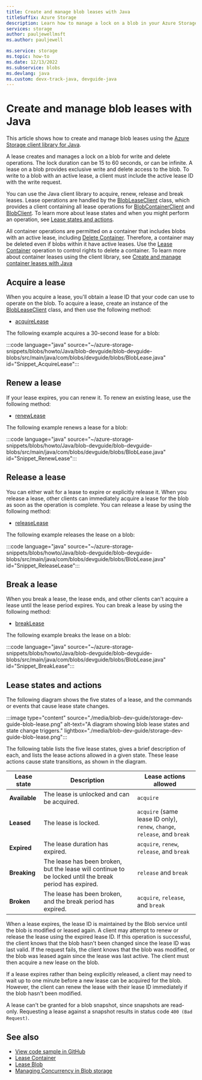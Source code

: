 ```yaml
---
title: Create and manage blob leases with Java
titleSuffix: Azure Storage
description: Learn how to manage a lock on a blob in your Azure Storage account using the Java client library.
services: storage
author: pauljewellmsft
ms.author: pauljewell

ms.service: storage
ms.topic: how-to
ms.date: 12/13/2022
ms.subservice: blobs
ms.devlang: java
ms.custom: devx-track-java, devguide-java
---
```


# Create and manage blob leases with Java

This article shows how to create and manage blob leases using the [Azure Storage client library for Java](/java/api/overview/azure/storage-blob-readme).

A lease creates and manages a lock on a blob for write and delete operations. The lock duration can be 15 to 60 seconds, or can be infinite. A lease on a blob provides exclusive write and delete access to the blob. To write to a blob with an active lease, a client must include the active lease ID with the write request.

You can use the Java client library to acquire, renew, release and break leases. Lease operations are handled by the [BlobLeaseClient](/java/api/com.azure.storage.blob.specialized.blobleaseclient) class, which provides a client containing all lease operations for [BlobContainerClient](/java/api/com.azure.storage.blob.blobcontainerclient) and [BlobClient](/java/api/com.azure.storage.blob.blobclient). To learn more about lease states and when you might perform an operation, see [Lease states and actions](#lease-states-and-actions).

All container operations are permitted on a container that includes blobs with an active lease, including [Delete Container](/rest/api/storageservices/delete-container). Therefore, a container may be deleted even if blobs within it have active leases. Use the [Lease Container](/rest/api/storageservices/lease-container) operation to control rights to delete a container. To learn more about container leases using the client library, see [Create and manage container leases with Java](storage-blob-container-lease-java.md)

## Acquire a lease

When you acquire a lease, you'll obtain a lease ID that your code can use to operate on the blob. To acquire a lease, create an instance of the [BlobLeaseClient](/java/api/com.azure.storage.blob.specialized.blobleaseclient) class, and then use the following method:

- [acquireLease](/java/api/com.azure.storage.blob.specialized.blobleaseclient)

The following example acquires a 30-second lease for a blob:

:::code language="java" source="~/azure-storage-snippets/blobs/howto/Java/blob-devguide/blob-devguide-blobs/src/main/java/com/blobs/devguide/blobs/BlobLease.java" id="Snippet_AcquireLease":::

## Renew a lease

If your lease expires, you can renew it. To renew an existing lease, use the following method:

- [renewLease](/java/api/com.azure.storage.blob.specialized.blobleaseclient)

The following example renews a lease for a blob:

:::code language="java" source="~/azure-storage-snippets/blobs/howto/Java/blob-devguide/blob-devguide-blobs/src/main/java/com/blobs/devguide/blobs/BlobLease.java" id="Snippet_RenewLease":::

## Release a lease

You can either wait for a lease to expire or explicitly release it. When you release a lease, other clients can immediately acquire a lease for the blob as soon as the operation is complete. You can release a lease by using the following method:

- [releaseLease](/java/api/com.azure.storage.blob.specialized.blobleaseclient)

The following example releases the lease on a blob:

:::code language="java" source="~/azure-storage-snippets/blobs/howto/Java/blob-devguide/blob-devguide-blobs/src/main/java/com/blobs/devguide/blobs/BlobLease.java" id="Snippet_ReleaseLease":::

## Break a lease

When you break a lease, the lease ends, and other clients can't acquire a lease until the lease period expires. You can break a lease by using the following method:

- [breakLease](/java/api/com.azure.storage.blob.specialized.blobleaseclient)

The following example breaks the lease on a blob:

:::code language="java" source="~/azure-storage-snippets/blobs/howto/Java/blob-devguide/blob-devguide-blobs/src/main/java/com/blobs/devguide/blobs/BlobLease.java" id="Snippet_BreakLease":::

## Lease states and actions

The following diagram shows the five states of a lease, and the commands or events that cause lease state changes.

:::image type="content" source="./media/blob-dev-guide/storage-dev-guide-blob-lease.png" alt-text="A diagram showing blob lease states and state change triggers." lightbox="./media/blob-dev-guide/storage-dev-guide-blob-lease.png"::: 

The following table lists the five lease states, gives a brief description of each, and lists the lease actions allowed in a given state. These lease actions cause state transitions, as shown in the diagram.
  
| Lease state | Description | Lease actions allowed |  
| --- | --- | --- |
| **Available** | The lease is unlocked and can be acquired. | `acquire` |
| **Leased** | The lease is locked. | `acquire` (same lease ID only), `renew`, `change`, `release`, and `break` |
| **Expired** | The lease duration has expired. | `acquire`, `renew`, `release`, and `break` |
| **Breaking** | The lease has been broken, but the lease will continue to be locked until the break period has expired. | `release` and `break` |
| **Broken** | The lease has been broken, and the break period has expired. | `acquire`, `release`, and `break` |

When a lease expires, the lease ID is maintained by the Blob service until the blob is modified or leased again. A client may attempt to renew or release the lease using the expired lease ID. If this operation is successful, the client knows that the blob hasn't been changed since the lease ID was last valid. If the request fails, the client knows that the blob was modified, or the blob was leased again since the lease was last active. The client must then acquire a new lease on the blob.

If a lease expires rather than being explicitly released, a client may need to wait up to one minute before a new lease can be acquired for the blob. However, the client can renew the lease with their lease ID immediately if the blob hasn't been modified.

A lease can't be granted for a blob snapshot, since snapshots are read-only. Requesting a lease against a snapshot results in status code `400 (Bad Request)`.

## See also

- [View code sample in GitHub](https://github.com/Azure-Samples/AzureStorageSnippets/blob/master/blobs/howto/Java/blob-devguide/blob-devguide-blobs/src/main/java/com/blobs/devguide/blobs/BlobLease.java)
- [Lease Container](/rest/api/storageservices/lease-container)
- [Lease Blob](/rest/api/storageservices/lease-blob)
- [Managing Concurrency in Blob storage](concurrency-manage.md)
